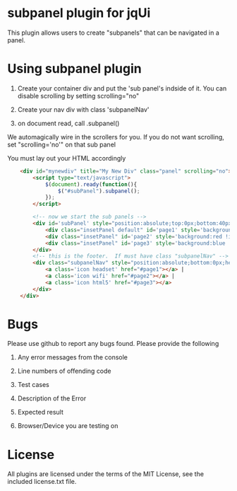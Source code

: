 # subpanel plugin for jqUi

This plugin allows users to create "subpanels" that can be navigated in a panel.

# Using subpanel plugin

1) Create your container div and put the 'sub panel's indside of it.  You can disable scrolling by setting scrolling="no"

2) Create your nav div with class 'subpanelNav'

3) on document read, call .subpanel()

We automagically wire in the scrollers for you.  If you do not want scrolling, set "scrolling='no'" on that sub panel

You must lay out your HTML accordingly
```html
    <div id="mynewdiv" title="My New Div" class="panel" scrolling="no">  <!-- jqUi panel -->
        <script type="text/javascript">
            $(document).ready(function(){
                $("#subPanel").subpanel();
            });
        </script>

        <!-- now we start the sub panels -->
        <div id='subPanel' style="position:absolute;top:0px;bottom:40px;width:100%"> 
            <div class="insetPanel default" id='page1' style='background:green !important;height:999px'>Page 1</div>
            <div class="insetPanel" id='page2' style='background:red !important'>Page 2</div>
            <div class="insetPanel" id='page3' style='background:blue !important' scrolling="no">Page 3</div>
        </div>
        <!-- this is the footer.  If must have class "subpanelNav" -->
        <div class="subpanelNav" style="position:absolute;bottom:0px;height:40px;width:100%;line-height:24px;font-size:14px;text-align:center;background:black;color:white;">
            <a class='icon headset' href="#page1"></a> | 
            <a class='icon wifi' href="#page2"></a> | 
            <a class='icon html5' href="#page3"></a> 
        </div>
    </div>
 ```

# Bugs

Please use github to report any bugs found.  Please provide the following

1. Any error messages from the console

2. Line numbers of offending code

3. Test cases

4. Description of the Error

5. Expected result

6. Browser/Device you are testing on


# License

All plugins are licensed under the terms of the MIT License, see the included license.txt file.